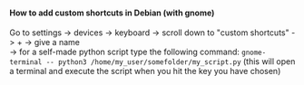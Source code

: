 #### How to add custom shortcuts in Debian (with gnome)

Go to settings -> devices -> keyboard -> scroll down to "custom shortcuts" -> + -> give a name\
-> for a self-made python script type the following command:
```gnome-terminal -- python3 /home/my_user/somefolder/my_script.py```
(this will open a terminal and execute the script when you hit the key you have chosen)

